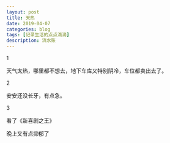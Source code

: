 ```yaml
---
layout: post
title: 天热
date: 2019-04-07
categories: blog
tags: [记录生活的点点滴滴]
description: 流水账
---
```


1 

天气太热，哪里都不想去，地下车库又特别阴冷，车位都卖出去了。

2

安安还没长牙，有点急。

3

看了《新喜剧之王》

晚上又有点抑郁了













